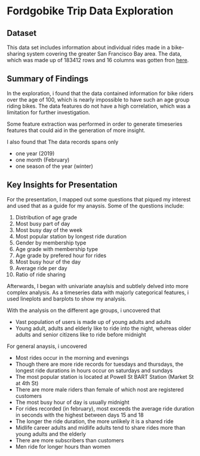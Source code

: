 # Fordgobike Trip Data Exploration

## Dataset

This data set includes information about individual rides made in a bike-sharing system covering the greater San Francisco Bay area.
The data, which was made up of 183412 rows and 16 columns was gotten fron [here](https://video.udacity-data.com/topher/2020/October/5f91cf38_201902-fordgobike-tripdata/201902-fordgobike-tripdata.csv).


## Summary of Findings

In the exploration, i found that the data contained information for bike riders over the age of 100, which is nearly impossible to have such an age group riding bikes.
The data features do not have a high correlation, which was a limitation for further investigation.

Some feature extraction was performed in order to generate timeseries features that could aid in the generation of more insight.

I also found that The data records spans only 
- one year (2019)
- one month (February)
- one season of the year (winter)


## Key Insights for Presentation

For the presentation, I mapped out some questions that piqued my interest and used that as a guide for my anaysis.
Some of the questions include:

1. Distribution of age grade
2. Most busy part of day  
3. Most busy day of the week
4. Most popular station by longest ride duration
5. Gender by membership type
6. Age grade with membership type
7. Age grade by prefered hour for rides
8. Most busy hour of the day
9. Average ride per day
10. Ratio of ride sharing

Afterwards, I began with univariate anaylsis and subtlely delved into more complex analysis.
As a timeseries data with majorly categorical features, i used lineplots and barplots to show my analysis.

With the analysis on the different age groups, i uncovered that
- Vast population of users is made up of young adults and adults
- Young adult, adults and elderly like to ride into the night, whereas older adults and senior citizens like to ride before midnight

For general anaysis, i uncovered
- Most rides occur in the morning and evenings
- Though there are more ride records for tuesdays and thursdays, the longest ride durations in hours occur on saturdays and sundays
- The most popular station is located at Powell St BART Station (Market St at 4th St)
- There are more male riders than female of which nost are registered customers
- The most busy hour of day is usually midnight
- For rides recorded (in february), most exceeds the average ride duration in seconds with the highest between days 15 and 18
- The longer the ride duration, the more unlikely it is a shared ride
- Midlife career adults and midlife adults tend to share rides more than young adults and the elderly
- There are more subscribers than customers
- Men ride for longer hours than women

